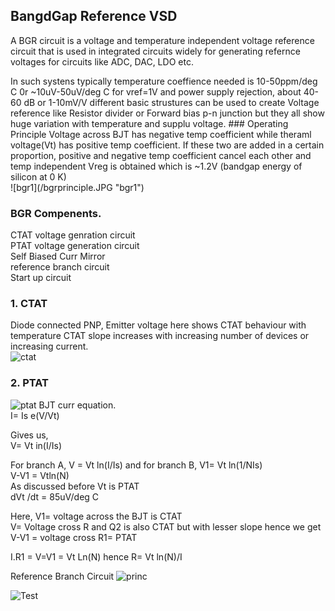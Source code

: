 
## BangdGap Reference VSD

A BGR circuit is a voltage and temperature independent voltage reference circuit that is used in integrated circuits widely for generating refernce voltages for circuits like ADC, DAC, LDO etc.
<p> In such systens typically temperature coeffience needed is 10-50ppm/deg C  0r ~10uV-50uV/deg C for vref=1V and power supply rejection, about 40-60 dB or 1-10mV/V
different basic strustures can be used to create Voltage reference like Resistor divider or  Forward bias p-n junction but they all show huge variation with temperature and supplu voltage.
###      Operating Principle
Voltage across BJT has negative temp coefficient while theraml voltage(Vt) has positive temp coefficient. If these two are added in a certain proportion, positive and negative temp coefficient cancel each other and temp independent Vreg is obtained which is ~1.2V (bandgap energy of silicon at 0 K)  <br>
![bgr1](/bgrprinciple.JPG "bgr1")   
  
  
###  BGR Compenents.
  CTAT voltage genration circuit <br>
  PTAT voltage generation circuit <br>
  Self Biased Curr Mirror <br>
  reference branch circuit <br>
  Start up circuit <br>
  

  
  
  
 ### 1. CTAT
  Diode connected PNP, Emitter voltage here shows CTAT behaviour with temperature
CTAT slope increases with increasing number of devices or increasing current. <br>
![ctat](/ctat.JPG "ctat1")

###   2. PTAT
 ![ptat](ptat.JPG "ptat1")
BJT curr equation. <br>
I= Is e(V/Vt) <br>

Gives us, <br>
V= Vt in(I/Is)   <br>

For branch A, V = Vt ln(I/Is)  and for branch B, V1= Vt ln(1/NIs) <br>
V-V1 = Vtln(N)   <br>
As discussed before Vt is PTAT  <br> 
dVt /dt = 85uV/deg C   <br>

Here, V1= voltage across the BJT is CTAT   <br>
V= Voltage cross R and Q2 is also CTAT but with lesser slope
hence we get V-V1 = voltage cross R1= PTAT

I.R1 = V=V1  = Vt Ln(N)
hence R= Vt ln(N)/I

Reference Branch Circuit
![princ](bgr+principle.JPG "princ1")








![Test](/2.JPG "hello")
